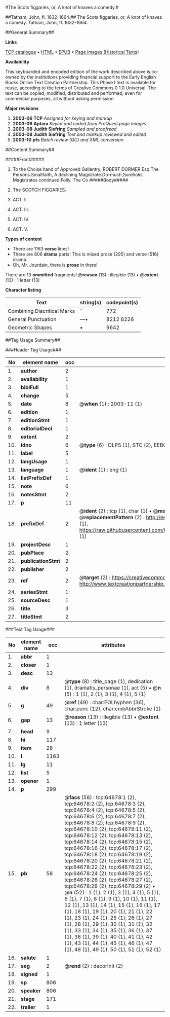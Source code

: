 #The Scots figgaries, or, A knot of knaves a comedy.#

##Tatham, John, fl. 1632-1664.##
The Scots figgaries, or, A knot of knaves a comedy.
Tatham, John, fl. 1632-1664.

##General Summary##

**Links**

[TCP catalogue](http://www.ota.ox.ac.uk/tcp/)  • 
[HTML](http://tei.it.ox.ac.uk/tcp/Texts-HTML/free/A63/A63300.html)  • 
[EPUB](http://tei.it.ox.ac.uk/tcp/Texts-EPUB/free/A63/A63300.epub) • 
[Page images (Historical Texts)](https://data.historicaltexts.jisc.ac.uk/view?pubId=eebo-12627495e&pageId=eebo-12627495e-64678-1)

**Availability**

This keyboarded and encoded edition of the
	       work described above is co-owned by the institutions
	       providing financial support to the Early English Books
	       Online Text Creation Partnership. This Phase I text is
	       available for reuse, according to the terms of Creative
	       Commons 0 1.0 Universal. The text can be copied,
	       modified, distributed and performed, even for
	       commercial purposes, all without asking permission.

**Major revisions**

1. __2003-06__ __TCP__ *Assigned for keying and markup*
1. __2003-06__ __Aptara__ *Keyed and coded from ProQuest page images*
1. __2003-08__ __Judith Siefring__ *Sampled and proofread*
1. __2003-08__ __Judith Siefring__ *Text and markup reviewed and edited*
1. __2003-10__ __pfs__ *Batch review (QC) and XML conversion*

##Content Summary##

#####Front#####

1. To the Choise hand of Approved Gallantry,
ROBERT DORMER Esq
The Persons.Smallfaith, A declining Magistrate.Do-much,Surehold. Magistrates continued.Folly. The Co
#####Body#####

1. The SCOTCH FIGGARIES.

1. ACT. II.

1. ACT. III.

1. ACT. IV.

1. ACT. V.

**Types of content**

  * There are 1163 **verse** lines!
  * There are 806 **drama** parts! This is mixed prose (295) and verse (516) drama.
  * Oh, Mr. Jourdain, there is **prose** in there!

There are 13 **ommitted** fragments! 
 @__reason__ (13) : illegible (13)  •  @__extent__ (13) : 1 letter (13)

**Character listing**


|Text|string(s)|codepoint(s)|
|---|---|---|
|Combining             Diacritical Marks|̄|772|
|General Punctuation|—•|8212 8226|
|Geometric Shapes|▪|9642|

##Tag Usage Summary##

###Header Tag Usage###

|No|element name|occ|attributes|
|---|---|---|---|
|1.|__author__|2||
|2.|__availability__|1||
|3.|__biblFull__|1||
|4.|__change__|5||
|5.|__date__|8| @__when__ (1) : 2003-11 (1)|
|6.|__edition__|1||
|7.|__editionStmt__|1||
|8.|__editorialDecl__|1||
|9.|__extent__|2||
|10.|__idno__|6| @__type__ (6) : DLPS (1), STC (2), EEBO-CITATION (1), OCLC (1), VID (1)|
|11.|__label__|5||
|12.|__langUsage__|1||
|13.|__language__|1| @__ident__ (1) : eng (1)|
|14.|__listPrefixDef__|1||
|15.|__note__|6||
|16.|__notesStmt__|2||
|17.|__p__|11||
|18.|__prefixDef__|2| @__ident__ (2) : tcp (1), char (1)  •  @__matchPattern__ (2) : ([0-9\-]+):([0-9IVX]+) (1), (.+) (1)  •  @__replacementPattern__ (2) : http://eebo.chadwyck.com/downloadtiff?vid=$1&page=$2 (1), https://raw.githubusercontent.com/textcreationpartnership/Texts/master/tcpchars.xml#$1 (1)|
|19.|__projectDesc__|1||
|20.|__pubPlace__|2||
|21.|__publicationStmt__|2||
|22.|__publisher__|2||
|23.|__ref__|2| @__target__ (2) : https://creativecommons.org/publicdomain/zero/1.0/ (1), http://www.textcreationpartnership.org/docs/. (1)|
|24.|__seriesStmt__|1||
|25.|__sourceDesc__|1||
|26.|__title__|3||
|27.|__titleStmt__|2||


###Text Tag Usage###

|No|element name|occ|attributes|
|---|---|---|---|
|1.|__abbr__|1||
|2.|__closer__|1||
|3.|__desc__|13||
|4.|__div__|8| @__type__ (8) : title_page (1), dedication (1), dramatis_personae (1), act (5)  •  @__n__ (5) : 1 (1), 2 (1), 3 (1), 4 (1), 5 (1)|
|5.|__g__|49| @__ref__ (49) : char:EOLhyphen (36), char:punc (12), char:cmbAbbrStroke (1)|
|6.|__gap__|13| @__reason__ (13) : illegible (13)  •  @__extent__ (13) : 1 letter (13)|
|7.|__head__|9||
|8.|__hi__|117||
|9.|__item__|28||
|10.|__l__|1163||
|11.|__lg__|11||
|12.|__list__|5||
|13.|__opener__|1||
|14.|__p__|299||
|15.|__pb__|58| @__facs__ (58) : tcp:64678:1 (2), tcp:64678:2 (2), tcp:64678:3 (2), tcp:64678:4 (2), tcp:64678:5 (2), tcp:64678:6 (2), tcp:64678:7 (2), tcp:64678:8 (2), tcp:64678:9 (2), tcp:64678:10 (2), tcp:64678:11 (2), tcp:64678:12 (2), tcp:64678:13 (2), tcp:64678:14 (2), tcp:64678:15 (2), tcp:64678:16 (2), tcp:64678:17 (2), tcp:64678:18 (2), tcp:64678:19 (2), tcp:64678:20 (2), tcp:64678:21 (2), tcp:64678:22 (2), tcp:64678:23 (2), tcp:64678:24 (2), tcp:64678:25 (2), tcp:64678:26 (2), tcp:64678:27 (2), tcp:64678:28 (2), tcp:64678:29 (2)  •  @__n__ (52) : 1 (1), 2 (1), 3 (1), 4 (1), 5 (1), 6 (1), 7 (1), 8 (1), 9 (1), 10 (1), 11 (1), 12 (1), 13 (1), 14 (1), 15 (1), 16 (1), 17 (1), 18 (1), 19 (1), 20 (1), 21 (1), 22 (1), 23 (1), 24 (1), 25 (1), 26 (1), 27 (1), 28 (1), 29 (1), 30 (1), 31 (1), 32 (1), 33 (1), 34 (1), 35 (1), 36 (1), 37 (1), 38 (1), 39 (1), 40 (1), 41 (1), 42 (1), 43 (1), 44 (1), 45 (1), 46 (1), 47 (1), 48 (1), 49 (1), 50 (1), 51 (1), 52 (1)|
|16.|__salute__|1||
|17.|__seg__|2| @__rend__ (2) : decorInit (2)|
|18.|__signed__|1||
|19.|__sp__|806||
|20.|__speaker__|806||
|21.|__stage__|171||
|22.|__trailer__|1||
